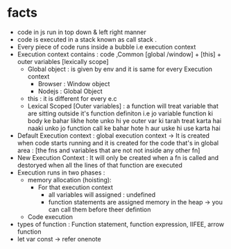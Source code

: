 # facts
* code in js run in top down & left right manner
* code is executed in a stack known as  call stack .
* Every piece of code runs inside a bubble i.e  execution context
* Execution context contains : code ,Common [global /window] + [this] +  outer variables [lexically scope]   
    * Global object : is given by env and it is same for every Execution context 
      * Browser : Window object
      * Nodejs : Global Object
    * this : it is different for every e.c
    * Lexical Scoped [Outer variables] : a function will treat variable that are sitting outside it's function definiton i.e jo variable function ki body ke bahar likhe hote unko hi ye outer var ki tarah treat karta hai naaki unko jo function call ke bahar hote h aur uske hi use karta hai     
* Default Execution context : global execution context -> It is created when code starts running and it is created for the code that's in global area : [the fns and variables that are not not inside any other fn] 
* New Execution Context : It will only be created when a fn is called and destoryed when all the lines of that function are executed 
* Execution runs in two phases : 
  * memory allocation (hoisting): 
    * For that execution context
      * all variables will assigned : undefined
      * function statements are assigned memory in the heap  -> you can call them before theer defintion
  * Code execution
* types of function : Function statement, function expression, IIFEE,  arrow function
* let var const   -> refer onenote
  
